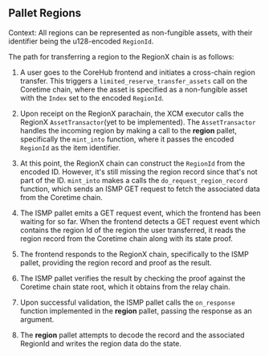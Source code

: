 ## Pallet Regions

Context: All regions can be represented as non-fungible assets, with their identifier being the u128-encoded `RegionId`.

The path for transferring a region to the RegionX chain is as follows:

1. A user goes to the CoreHub frontend and initiates a cross-chain region transfer. This triggers a `limited_reserve_transfer_assets` call on the Coretime chain, where the asset is specified as a non-fungible asset with the `Index` set to the encoded `RegionId`.

2. Upon receipt on the RegionX parachain, the XCM executor calls the RegionX `AssetTransactor`(yet to be implemented). The `AssetTransactor` handles the incoming region by making a call to the **region** pallet, specifically the `mint_into` function, where it passes the encoded `RegionId` as the item identifier.

3. At this point, the RegionX chain can construct the `RegionId` from the encoded ID. However, it's still missing the region record since that's not part of the ID. `mint_into` makes a calls the `do_request_region_record` function, which sends an ISMP GET request to fetch the associated data from the Coretime chain.

4. The ISMP pallet emits a GET request event, which the frontend has been waiting for so far. When the frontend detects a GET request event which contains the region Id of the region the user transferred, it reads the region record from the Coretime chain along with its state proof.

5. The frontend responds to the RegionX chain, specifically to the ISMP pallet, providing the region record and proof as the result.

6. The ISMP pallet verifies the result by checking the proof against the Coretime chain state root, which it obtains from the relay chain.

7. Upon successful validation, the ISMP pallet calls the `on_response` function implemented in the **region** pallet, passing the response as an argument.

8. The **region** pallet attempts to decode the record and the associated RegionId and writes the region data do the state.
